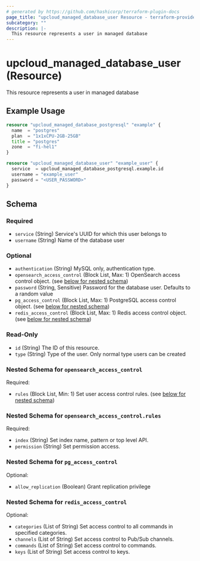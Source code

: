 ```yaml
---
# generated by https://github.com/hashicorp/terraform-plugin-docs
page_title: "upcloud_managed_database_user Resource - terraform-provider-upcloud"
subcategory: ""
description: |-
  This resource represents a user in managed database
---
```


# upcloud_managed_database_user (Resource)

This resource represents a user in managed database

## Example Usage

```terraform
resource "upcloud_managed_database_postgresql" "example" {
  name  = "postgres"
  plan  = "1x1xCPU-2GB-25GB"
  title = "postgres"
  zone  = "fi-hel1"
}

resource "upcloud_managed_database_user" "example_user" {
  service  = upcloud_managed_database_postgresql.example.id
  username = "example_user"
  password = "<USER_PASSWORD>"
}
```

<!-- schema generated by tfplugindocs -->
## Schema

### Required

- `service` (String) Service's UUID for which this user belongs to
- `username` (String) Name of the database user

### Optional

- `authentication` (String) MySQL only, authentication type.
- `opensearch_access_control` (Block List, Max: 1) OpenSearch access control object. (see [below for nested schema](#nestedblock--opensearch_access_control))
- `password` (String, Sensitive) Password for the database user. Defaults to a random value
- `pg_access_control` (Block List, Max: 1) PostgreSQL access control object. (see [below for nested schema](#nestedblock--pg_access_control))
- `redis_access_control` (Block List, Max: 1) Redis access control object. (see [below for nested schema](#nestedblock--redis_access_control))

### Read-Only

- `id` (String) The ID of this resource.
- `type` (String) Type of the user. Only normal type users can be created

<a id="nestedblock--opensearch_access_control"></a>
### Nested Schema for `opensearch_access_control`

Required:

- `rules` (Block List, Min: 1) Set user access control rules. (see [below for nested schema](#nestedblock--opensearch_access_control--rules))

<a id="nestedblock--opensearch_access_control--rules"></a>
### Nested Schema for `opensearch_access_control.rules`

Required:

- `index` (String) Set index name, pattern or top level API.
- `permission` (String) Set permission access.



<a id="nestedblock--pg_access_control"></a>
### Nested Schema for `pg_access_control`

Optional:

- `allow_replication` (Boolean) Grant replication privilege


<a id="nestedblock--redis_access_control"></a>
### Nested Schema for `redis_access_control`

Optional:

- `categories` (List of String) Set access control to all commands in specified categories.
- `channels` (List of String) Set access control to Pub/Sub channels.
- `commands` (List of String) Set access control to commands.
- `keys` (List of String) Set access control to keys.


